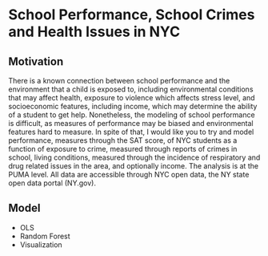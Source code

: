 # School Performance, School Crimes and Health Issues in NYC
## Motivation
There is a known connection between school performance and the environment that a child is exposed to, including environmental conditions that may affect health, exposure to violence which affects stress level, and socioeconomic features, including income, which may determine the ability of a student to get help. Nonetheless, the modeling of school performance is difficult, as measures of performance may be biased and environmental features hard to measure.
In spite of that, I would like you to try and model performance, measures through the SAT score, of NYC students as a function of exposure to crime, measured through reports of crimes in school, living conditions, measured through the incidence of respiratory and drug related issues in the area, and optionally income.
The analysis is at the PUMA level. All data are accessible through NYC open data, the NY state open data portal (NY.gov).
## Model
- OLS
- Random Forest
- Visualization
